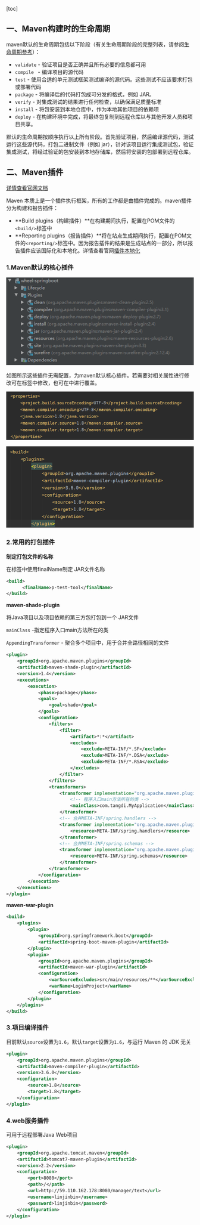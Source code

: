 [toc]

## 一、Maven构建时的生命周期

maven默认的生命周期包括以下阶段（有关生命周期阶段的完整列表，请参阅[生命周期参考](https://maven.apache.org/guides/introduction/introduction-to-the-lifecycle.html#Lifecycle_Reference)）：

- `validate`  -  验证项目是否正确并且所有必要的信息都可用
- `compile `   -  编译项目的源代码
- `test`   - 使用合适的单元测试框架测试编译的源代码。这些测试不应该要求打包或部署代码
- `package` - 将编译后的代码打包成可分发的格式，例如 JAR。
- `verify`  -  对集成测试的结果进行任何检查，以确保满足质量标准
- `install`  -  将包安装到本地仓库中，作为本地其他项目的依赖项
- `deploy`  -  在构建环境中完成，将最终包复制到远程仓库以与其他开发人员和项目共享。

默认的生命周期按顺序执行以上所有阶段。首先验证项目，然后编译源代码，测试运行这些源代码，打包二进制文件（例如 jar），针对该项目运行集成测试包，验证集成测试，将经过验证的包安装到本地存储库，然后将安装的包部署到远程仓库。

## 二、Maven插件

[详情查看官网文档](https://maven.apache.org/plugins/index.html#)

Maven 本质上是一个插件执行框架，所有的工作都是由插件完成的。maven插件分为构建和报告插件：

- **Build plugins（构建插件）**在构建期间执行，配置在POM文件的`<build/>`标签中
- **Reporting plugins（报告插件）**将在站点生成期间执行，配置在POM文件的`<reporting/>`标签中。因为报告插件的结果是生成站点的一部分，所以报告插件应该国际化和本地化。详情查看官网[插件本地化](https://maven.apache.org/plugins/localization.html)

### 1.Maven默认的核心插件

![image-20210709234230983](images/image-20210709234230983.png)

如图所示这些插件无需配置，为maven默认核心插件。若需要对相关属性进行修改可在<properties>标签中修改，也可在<build><plugins>中进行覆盖。

![image-20210709234450408](images/image-20210709234450408.png)

![image-20210709234527537](images/image-20210709234527537.png)

### 2.常用的打包插件

**制定打包文件的名称**

在<build>标签中使用finalName制定 JAR文件名称

```xml
<build>
      <finalName>p-test-tool</finalName>
</build>
```

**maven-shade-plugin**

将Java项目以及项目依赖的第三方包打包到一个 JAR文件

`mainClass` -指定程序入口main方法所在的类

`AppendingTransformer` - 聚合多个项目中，用于合并全路径相同的文件

```xml
<plugin>
    <groupId>org.apache.maven.plugins</groupId>
    <artifactId>maven-shade-plugin</artifactId>
    <version>1.4</version>
    <executions>
        <execution>
            <phase>package</phase>
            <goals>
                <goal>shade</goal>
            </goals>
            <configuration>
                <filters>
                    <filter>
                        <artifact>*:*</artifact>
                        <excludes>
                            <exclude>META-INF/*.SF</exclude>
                            <exclude>META-INF/*.DSA</exclude>
                            <exclude>META-INF/*.RSA</exclude>
                        </excludes>
                    </filter>
                </filters>
                <transformers>
                    <transformer implementation="org.apache.maven.plugins.shade.resource.ManifestResourceTransformer">
                        <!-- 程序入口main方法所在的类 -->
                        <mainClass>com.tangdi.MyApplication</mainClass>
                    </transformer>
                    <!-- 合并META-INF/spring.handlers -->
                    <transformer implementation="org.apache.maven.plugins.shade.resource.AppendingTransformer">
                        <resource>META-INF/spring.handlers</resource>
                    </transformer>
                    <!-- 合并META-INF/spring.schemas -->
                    <transformer implementation="org.apache.maven.plugins.shade.resource.AppendingTransformer">
                        <resource>META-INF/spring.schemas</resource>
                    </transformer>
                </transformers>
            </configuration>
        </execution>
    </executions>
</plugin>
```

**maven-war-plugin**

```xml
<build>
    <plugins>
        <plugin>
            <groupId>org.springframework.boot</groupId>
            <artifactId>spring-boot-maven-plugin</artifactId>
        </plugin>
        <plugin>
            <groupId>org.apache.maven.plugins</groupId>
            <artifactId>maven-war-plugin</artifactId>
            <configuration>
                <warSourceExcludes>src/main/resources/**</warSourceExcludes>
                <warName>LoginProject</warName>
            </configuration>
        </plugin>
    </plugins>
</build>
```



### 3.项目编译插件

目前默认`source`设置为`1.6`，默认`target`设置为`1.6`，与运行 Maven 的 JDK 无关

```xml
<plugin>
    <groupId>org.apache.maven.plugins</groupId>
    <artifactId>maven-compiler-plugin</artifactId>
    <version>3.6.0</version>
    <configuration>
        <source>1.8</source>
        <target>1.8</target>
    </configuration>
</plugin>
```

### 4.web服务插件

可用于远程部署Java Web项目

```xml
<plugin>
    <groupId>org.apache.tomcat.maven</groupId>
    <artifactId>tomcat7-maven-plugin</artifactId>
    <version>2.2</version>
    <configuration>
        <port>8080</port>
        <path>/</path>
        <url>http://59.110.162.178:8080/manager/text</url>
        <username>linjinbin</username>
        <password>linjinbin</password>
    </configuration>
</plugin>
```


